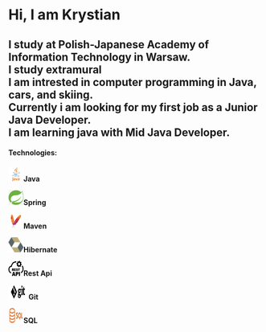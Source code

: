 <h1>Hi, I am Krystian</h1>
<h2> I study at Polish-Japanese Academy of Information Technology in Warsaw. </br>
I study extramural </br>
I am intrested in computer programming in Java, cars, and skiing. </br>
Currently i am looking for my first job as a Junior Java Developer. </br>
I am learning java with Mid Java Developer.</h2> 
<h4> Technologies:</h4>


<p float="left">
<img src="src/java.png" width="30" height="30"><b>Java</b> 
</p>
<p float="left">
<img src="src/spring.png" width="30" height="30"><b>Spring</b>
</p>
<p float="left">
<img src="src/maven.png" width="30" height="30"><b>Maven</b>
</p>
<p float="left">
<img src="src/hibernate.png" width="30" height="30"><b>Hibernate</b>
</p>
<p float="left">
<img src="src/rest-api.png" width="30" height="30"><b>Rest Api</b>
</p>
<p float="left">
<img src="src/git.png" width="40" height="30"><b>Git</b>
</p>
<p float="left">
<img src="src/sql.png" width="30" height="30"><b>SQL</b>
</p>

